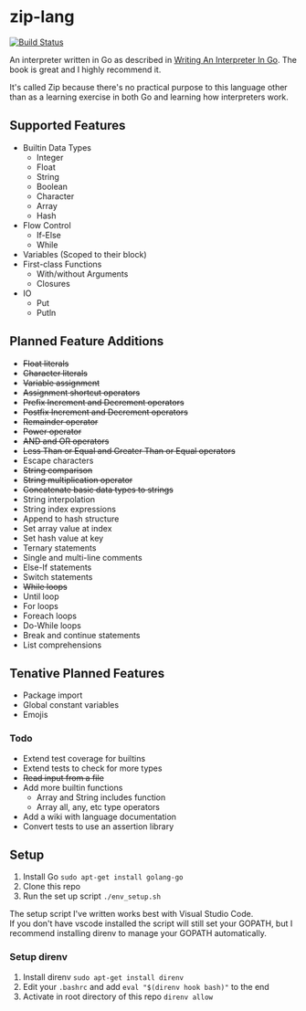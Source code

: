 # zip-lang
[![Build Status](https://travis-ci.org/mzrimsek/zip-lang.svg?branch=master)](https://travis-ci.org/mzrimsek/zip-lang)

An interpreter written in Go as described in [Writing An Interpreter In Go](https://interpreterbook.com/). The book is great and I highly recommend it.

It's called Zip because there's no practical purpose to this language other than as a learning exercise in both Go and learning how interpreters work.

## Supported Features
* Builtin Data Types
  * Integer
  * Float
  * String
  * Boolean
  * Character
  * Array
  * Hash
* Flow Control
  * If-Else
  * While
* Variables (Scoped to their block)
* First-class Functions
  * With/without Arguments
  * Closures
* IO
  * Put
  * Putln

## Planned Feature Additions
* ~~Float literals~~
* ~~Character literals~~
* ~~Variable assignment~~
* ~~Assignment shortcut operators~~
* ~~Prefix Increment and Decrement operators~~
* ~~Postfix Increment and Decrement operators~~
* ~~Remainder operator~~
* ~~Power operator~~
* ~~AND and OR operators~~
* ~~Less Than or Equal and Greater Than or Equal operators~~
* Escape characters
* ~~String comparison~~
* ~~String multiplication operator~~
* ~~Concatenate basic data types to strings~~
* String interpolation
* String index expressions
* Append to hash structure
* Set array value at index
* Set hash value at key
* Ternary statements
* Single and multi-line comments
* Else-If statements
* Switch statements
* ~~While loops~~
* Until loop
* For loops
* Foreach loops
* Do-While loops
* Break and continue statements
* List comprehensions

## Tenative Planned Features
* Package import
* Global constant variables
* Emojis

### Todo
* Extend test coverage for builtins
* Extend tests to check for more types
* ~~Read input from a file~~
* Add more builtin functions
  * Array and String includes function
  * Array all, any, etc type operators
* Add a wiki with language documentation
* Convert tests to use an assertion library

## Setup
1. Install Go ```sudo apt-get install golang-go```
2. Clone this repo
3. Run the set up script ```./env_setup.sh```

The setup script I've written works best with Visual Studio Code.  
If you don't have vscode installed the script will still set your GOPATH, but I recommend installing direnv to manage your GOPATH automatically.  

### Setup direnv
1. Install direnv ```sudo apt-get install direnv```
2. Edit your ```.bashrc``` and add ```eval "$(direnv hook bash)"``` to the end
3. Activate in root directory of this repo ```direnv allow```
